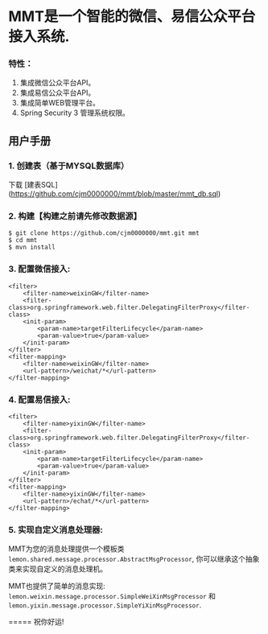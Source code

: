 # MMT是一个智能的微信、易信公众平台接入系统.

### 特性：
 1. 集成微信公众平台API。
 2. 集成易信公众平台API。
 3. 集成简单WEB管理平台。
 4. Spring Security 3 管理系统权限。

## 用户手册
	
### 1. 创建表（基于MYSQL数据库）
下载 [建表SQL] (https://github.com/cjm0000000/mmt/blob/master/mmt_db.sql)

### 2. 构建【构建之前请先修改数据源】

	$ git clone https://github.com/cjm0000000/mmt.git mmt
	$ cd mmt
	$ mvn install
		
### 3. 配置微信接入:

	<filter>
		<filter-name>weixinGW</filter-name>
		<filter-class>org.springframework.web.filter.DelegatingFilterProxy</filter-class>
		<init-param>
			<param-name>targetFilterLifecycle</param-name>
			<param-value>true</param-value>
		</init-param>
	</filter>
	<filter-mapping>
		<filter-name>weixinGW</filter-name>
		<url-pattern>/weichat/*</url-pattern>
	</filter-mapping>
	
### 4. 配置易信接入:

	<filter>
		<filter-name>yixinGW</filter-name>
		<filter-class>org.springframework.web.filter.DelegatingFilterProxy</filter-class>
		<init-param>
			<param-name>targetFilterLifecycle</param-name>
			<param-value>true</param-value>
		</init-param>
	</filter>
	<filter-mapping>
		<filter-name>yixinGW</filter-name>
		<url-pattern>/echat/*</url-pattern>
	</filter-mapping>

### 5. 实现自定义消息处理器:

MMT为您的消息处理提供一个模板类 `lemon.shared.message.processor.AbstractMsgProcessor`, 
你可以继承这个抽象类来实现自定义的消息处理机。

MMT也提供了简单的消息实现: `lemon.weixin.message.processor.SimpleWeiXinMsgProcessor`
和`lemon.yixin.message.processor.SimpleYiXinMsgProcessor`.

=====
祝你好运!